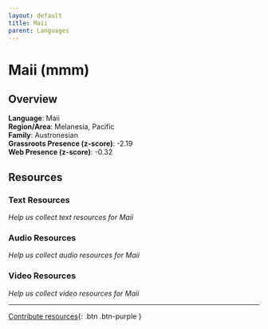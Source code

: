 ```yaml
---
layout: default
title: Maii
parent: Languages
---
```


# Maii (mmm)

## Overview

**Language**: Maii  
**Region/Area**: Melanesia, Pacific  
**Family**: Austronesian  
**Grassroots Presence (z-score)**: -2.19  
**Web Presence (z-score)**: -0.32  

## Resources

### Text Resources
*Help us collect text resources for Maii*

### Audio Resources
*Help us collect audio resources for Maii*

### Video Resources
*Help us collect video resources for Maii*

---

[Contribute resources](https://forms.office.com/e/1SfLJx3u1r){: .btn .btn-purple }
